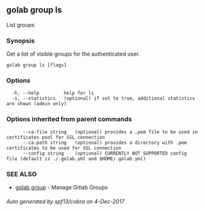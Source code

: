 ## golab group ls

List groups

### Synopsis


Get a list of visible groups for the authenticated user.

```
golab group ls [flags]
```

### Options

```
  -h, --help         help for ls
  -s, --statistics   (optional) if set to true, additional statistics are shown (admin only)
```

### Options inherited from parent commands

```
      --ca-file string   (optional) provides a .pem file to be used in certificates pool for SSL connection
      --ca-path string   (optional) provides a directory with .pem certificates to be used for SSL connection
      --config string    (optional) CURRENTLY NOT SUPPORTED config file (default is ./.golab.yml and $HOME/.golab.yml)
```

### SEE ALSO
* [golab group](golab_group.md)	 - Manage Gitlab Groups

###### Auto generated by spf13/cobra on 4-Dec-2017
